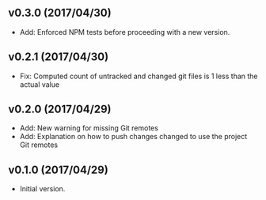 
## v0.3.0 (2017/04/30)
- Add: Enforced NPM tests before proceeding with a new version.

## v0.2.1 (2017/04/30)
- Fix: Computed count of untracked and changed git files is 1 less than the actual value

## v0.2.0 (2017/04/29)
- Add: New warning for missing Git remotes
- Add: Explanation on how to push changes changed to use the project Git remotes

## v0.1.0 (2017/04/29)
- Initial version.
